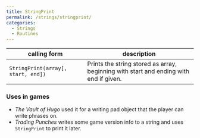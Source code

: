 ```yaml
---
title: StringPrint
permalink: /strings/stringprint/
categories: 
  - Strings
  - Routines
---
```


| calling form                       | description                            |
|------------------------------------|----------------------------------------|
| `StringPrint(array[, start, end])` | Prints the string stored as array, beginning with start and ending with end if given. |

### Uses in games

* *The Vault of Hugo* used it for a writing pad object that the player can
write phrases on.
* *Trading Punches* writes some game version info to a string and uses
`StringPrint` to print it later.
